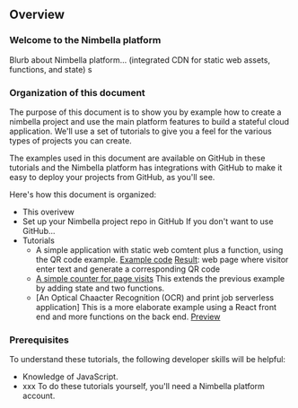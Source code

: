 ## Overview

### Welcome to the Nimbella platform

Blurb about Nimbella platform... (integrated CDN for static web assets, functions, and state)
s

### Organization of this document

The purpose of this document is to show you by example how to create a nimbella project and use the main platform features to build a stateful cloud application. We'll use a set of tutorials to give you a feel for the various types of projects you can create.

The examples used in this document are available on GitHub in these tutorials and the Nimbella platform has integrations with GitHub to make it easy to deploy your projects from GitHub, as you'll see.

Here's how this document is organized:

- This overivew
- Set up your Nimbella project repo in GitHub
  If you don't want to use GitHub...
- Tutorials
  - A simple application with static web comtent plus a function, using the QR code example.
    [Example code](https://github.com/nimbella/demo-projects/tree/master/qrcode)
    [Result](https://qrdemo-apigcp.nimbella.io/?text=somewhere+over+the+rainbow): web page where visitor enter  text and generate a corresponding QR code
  - [A simple counter for page visits](https://github.com/nimbella/demo-projects/tree/master/visits)
    This extends the previous example by adding state and two functions.
  - [An Optical Chaacter Recognition \(OCR\) and print job serverless application]
    This is a more elaborate example using a React front end and more functions on the back end.
    [Preview](https://ocrdemo-apigcp.nimbella.io)

### Prerequisites

To understand these tutorials, the following developer skills will be helpful:
- Knowledge of JavaScript.
- xxx
To do these tutorials yourself, you'll need a Nimbella platform account.
